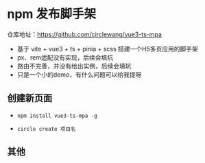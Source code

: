 
# npm 发布脚手架

仓库地址：https://github.com/circlewang/vue3-ts-mpa

- 基于 vite + vue3 + ts + pinia + scss 搭建一个H5多页应用的脚手架
- px、rem适配没有实现，后续会填坑
- 路由不完善，并没有给出实例，后续会填坑
- 只是一个小的demo，有什么问题可以给我提呀

## 创建新页面

- `npm install vue3-ts-mpa -g`

- `circle create 项目名`

## 其他
